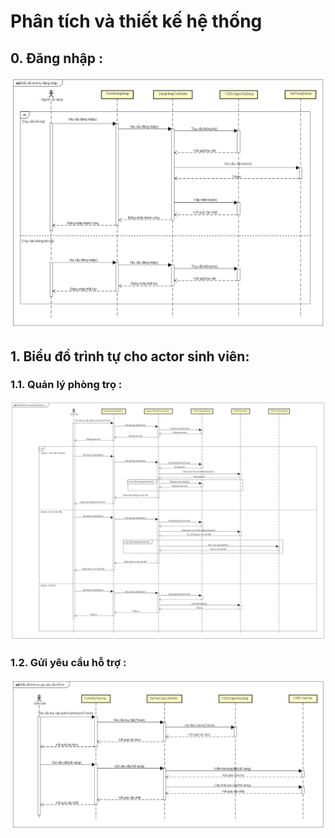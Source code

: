 # Phân tích và thiết kế hệ thống

## 0. Đăng nhập :

![alttext](sdDangNhap.png)

## 1. Biểu đồ trình tự cho actor sinh viên: 

### 1.1. Quản lý phòng trọ :

![alttext](sdQuanLyPhongTro.png)

### 1.2. Gửi yêu cầu hỗ trợ :

![alttext](sdGuiYeuCauHoTro.png)